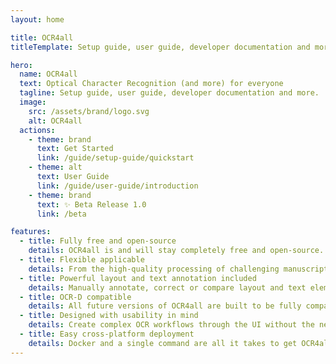 ```yaml
---
layout: home

title: OCR4all
titleTemplate: Setup guide, user guide, developer documentation and more.

hero:
  name: OCR4all
  text: Optical Character Recognition (and more) for everyone
  tagline: Setup guide, user guide, developer documentation and more.
  image:
    src: /assets/brand/logo.svg
    alt: OCR4all
  actions:
    - theme: brand
      text: Get Started
      link: /guide/setup-guide/quickstart
    - theme: alt
      text: User Guide
      link: /guide/user-guide/introduction
    - theme: brand
      text: ✨ Beta Release 1.0
      link: /beta

features:
  - title: Fully free and open-source
    details: OCR4all is and will stay completely free and open-source. No subscriptions, paywalled features or private code.
  - title: Flexible applicable
    details: From the high-quality processing of challenging manuscripts to the mass full-text recognition of printings
  - title: Powerful layout and text annotation included
    details: Manually annotate, correct or compare layout and text elements using the powerful LAREX editor.
  - title: OCR-D compatible
    details: All future versions of OCR4all are built to be fully compatible with the OCR-D ecosystem
  - title: Designed with usability in mind
    details: Create complex OCR workflows through the UI without the need of interacting with code or command line interfaces.
  - title: Easy cross-platform deployment
    details: Docker and a single command are all it takes to get OCR4all up and running, regardless of your operating system.
---
```

